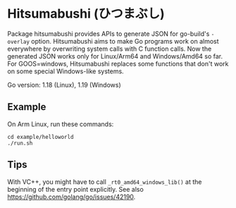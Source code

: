 # Hitsumabushi (ひつまぶし)

Package hitsumabushi provides APIs to generate JSON for go-build's `-overlay` option.
Hitsumabushi aims to make Go programs work on almost everywhere by overwriting system calls with C function calls.
Now the generated JSON works only for Linux/Arm64 and Windows/Amd64 so far.
For GOOS=windows, Hitsumabushi replaces some functions that don't work on some special Windows-like systems.

Go version: 1.18 (Linux), 1.19 (Windows)

## Example

On Arm Linux, run these commands:

```
cd example/helloworld
./run.sh
```

## Tips

With VC++, you might have to call `_rt0_amd64_windows_lib()` at the beginning of the entry point explicitly.
See also https://github.com/golang/go/issues/42190.
